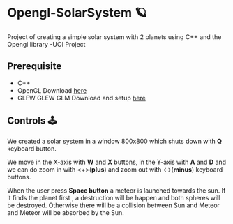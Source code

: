 # Opengl-SolarSystem :ringed_planet:
Project of creating a simple solar system with 2 planets using C++ and the Opengl library -UOI Project

## Prerequisite
- C++ 
- OpenGL Download [here](https://opengl.org/)
- GLFW GLEW GLM Download and setup [here](https://www.wikihow.com/Set-Up-OpenGL-GLFW-GLEW-GLM-on-a-Project-with-Visual-Studio)

## Controls :joystick:

We created a solar system in a window 800x800 which shuts down with **Q** keyboard button.
  
We move in the X-axis with **W** and **X** buttons, in the Y-axis with **A** and **D** and we can do zoom in with <+>(**plus**) and zoom out with <->(**minus**) keyboard buttons.

When the user press **Space button** a meteor is launched towards the sun. If it finds the planet first , a destruction will be happen and both spheres will be destroyed.
Otherwise there will be a collision between Sun and Meteor and Meteor will be absorbed by the Sun.
